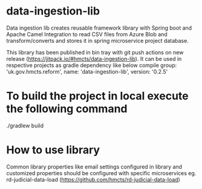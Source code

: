 # data-ingestion-lib
Data ingestion lib creates reusable framework library with Spring boot and Apache Camel Integration to read CSV files from Azure Blob
and transform/converts and stores it in spring microservice project database.

This library has been published in bin tray with git push actions on new release (https://jitpack.io/#hmcts/data-ingestion-lib).
It can be used in respective projects as gradle dependency like below
compile group: 'uk.gov.hmcts.reform', name: 'data-ingestion-lib', version: '0.2.5'

# To build the project in local execute the following command
./gradlew build 

# How to use library
Common library properties like email settings configured in library and customized properties should be configured with specific 
microservices eg. rd-judicial-data-load (https://github.com/hmcts/rd-judicial-data-load)





